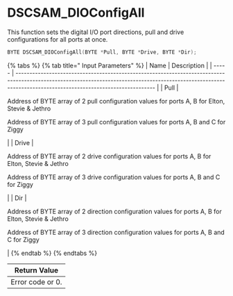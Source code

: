 # DSCSAM\_DIOConfigAll

This function sets the digital I/O port directions, pull and drive configurations for all ports at once.

```c
BYTE DSCSAM_DIOConfigAll(BYTE *Pull, BYTE *Drive, BYTE *Dir);
```

{% tabs %}
{% tab title=" Input Parameters" %}
| Name  | Description                                                                                                                                                                                                    |
| ----- | -------------------------------------------------------------------------------------------------------------------------------------------------------------------------------------------------------------- |
| Pull  | <p>Address of BYTE array of 2 pull configuration values for ports A, B for Elton, Stevie &#x26; Jethro</p><p>Address of BYTE array of 3 pull configuration values for ports A, B and C for Ziggy</p>           |
| Drive | <p>Address of BYTE array of 2 drive configuration values for ports A, B for Elton, Stevie &#x26; Jethro</p><p>Address of BYTE array of 3 drive configuration values for ports A, B and C for Ziggy</p>         |
| Dir   | <p>Address of BYTE array of 2 direction configuration values for ports A, B for Elton, Stevie &#x26; Jethro</p><p>Address of BYTE array of 3 direction configuration values for ports A, B and C for Ziggy</p> |
{% endtab %}
{% endtabs %}

| Return Value     |
| ---------------- |
| Error code or 0. |
